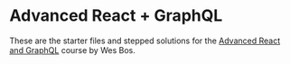 # Advanced React + GraphQL

These are the starter files and stepped solutions for the [Advanced React and GraphQL](https://AdvancedReact.com) course by Wes Bos. 

